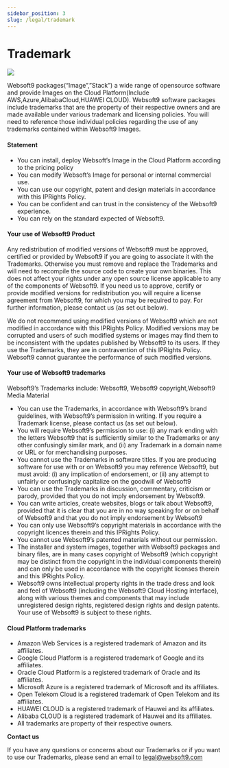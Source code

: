 ```yaml
---
sidebar_position: 3
slug: /legal/trademark
---
```


# Trademark

![](https://libs.websoft9.com/common/websoft9-logo.png)


Websoft9 packages(“Image”,”Stack”) a wide range of opensource software and provide Images on the Cloud Platform(Include AWS,Azure,AlibabaCloud,HUAWEI CLOUD). Websoft9 software packages include trademarks that are the property of their respective owners and are made available under various trademark and licensing policies. You will need to reference those individual policies regarding the use of any trademarks contained within Websoft9 Images.


#### Statement

- You can install, deploy Websoft’s Image in the Cloud Platform according to the pricing policy
- You can modify Websoft’s Image for personal or internal commercial use.
- You can use our copyright, patent and design materials in accordance with this IPRights Policy.
- You can be confident and can trust in the consistency of the Websoft9 experience.
- You can rely on the standard expected of Websoft9.

#### Your use of  Websoft9 Product

Any redistribution of modified versions of Websoft9 must be approved, certified or provided by Websoft9 if you are going to associate it with the Trademarks. Otherwise you must remove and replace the Trademarks and will need to recompile the source code to create your own binaries. This does not affect your rights under any open source license applicable to any of the components of Websoft9. If you need us to approve, certify or provide modified versions for redistribution you will require a license agreement from Websoft9, for which you may be required to pay. For further information, please contact us (as set out below).

We do not recommend using modified versions of Websoft9 which are not modified in accordance with this IPRights Policy. Modified versions may be corrupted and users of such modified systems or images may find them to be inconsistent with the updates published by Websoft9 to its users. If they use the Trademarks, they are in contravention of this IPRights Policy. Websoft9 cannot guarantee the performance of such modified versions.

#### Your use of Websoft9 trademarks

Websoft9’s Trademarks include: Websoft9, Websoft9 copyright,Websoft9 Media Material

- You can use the Trademarks, in accordance with Websoft9’s brand guidelines, with Websoft9’s permission in writing. If you require a Trademark license, please contact us (as set out below).
- You will require Websoft9’s permission to use: (i) any mark ending with the letters Websoft9 that is sufficiently similar to the Trademarks or any other confusingly similar mark, and (ii) any Trademark in a domain name or URL or for merchandising purposes.
- You cannot use the Trademarks in software titles. If you are producing software for use with or on Websoft9 you may reference Websoft9, but must avoid: (i) any implication of endorsement, or (ii) any attempt to unfairly or confusingly capitalize on the goodwill of Websoft9
- You can use the Trademarks in discussion, commentary, criticism or parody, provided that you do not imply endorsement by Websoft9.
- You can write articles, create websites, blogs or talk about Websoft9, provided that it is clear that you are in no way speaking for or on behalf of Websoft9 and that you do not imply endorsement by Websoft9
- You can only use Websoft9’s copyright materials in accordance with the copyright licences therein and this IPRights Policy.
- You cannot use Websoft9’s patented materials without our permission.
- The installer and system images, together with Websoft9 packages and binary files, are in many cases copyright of Websoft9 (which copyright may be distinct from the copyright in the individual components therein) and can only be used in accordance with the copyright licenses therein and this IPRights Policy.
- Websoft9 owns intellectual property rights in the trade dress and look and feel of Websoft9 (including the Websoft9 Cloud Hosting interface), along with various themes and components that may include unregistered design rights, registered design rights and design patents. Your use of Websoft9 is subject to these rights.



#### Cloud Platform trademarks

- Amazon Web Services is a registered trademark of Amazon and its affiliates.
- Google Cloud Platform is a registered trademark of Google and its affiliates.
- Oracle Cloud Platform is a registered trademark of Oracle and its affiliates.
- Microsoft Azure is a registered trademark of Microsoft and its affiliates.
- Open Telekom Cloud is a registered trademark of Open Telekom and its affiliates.
- HUAWEI CLOUD is a registered trademark of Hauwei and its affiliates.
- Alibaba CLOUD is a registered trademark of Hauwei and its affiliates.
- All trademarks are property of their respective owners.

**Contact us**

If you have any questions or concerns about our Trademarks or if you want to use our Trademarks, please send an email to legal@websoft9.com
